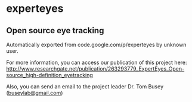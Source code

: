 # experteyes
## Open source eye tracking


Automatically exported from code.google.com/p/experteyes by unknown user.

For more information, you can access our publication of this project here:
http://www.researchgate.net/publication/263293779_ExpertEyes_Open-source_high-definition_eyetracking


Also, you can send an email to the project leader Dr. Tom Busey (buseylab@gmail.com)
